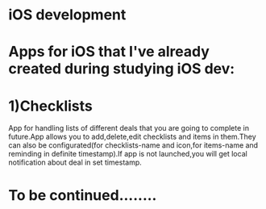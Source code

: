 # iOS development

# Apps for iOS that I've already created during studying iOS dev:

# 1)Checklists
App for handling lists of different deals that you are going to complete in future.App allows you to add,delete,edit checklists and items in them.They can also be configurated(for checklists-name and icon,for items-name and reminding in definite timestamp).If app is not launched,you will get local notification about deal in set timestamp.
     
# To be continued........
